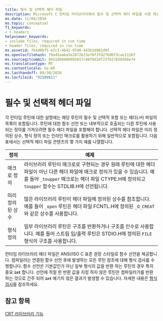 ```yaml
---
title: 필수 및 선택적 헤더 파일
description: Microsoft C 런타임 라이브러리에서 필수 및 선택적 헤더 파일을 사용 하는 경우
ms.date: 11/04/2016
ms.topic: conceptual
f1_keywords:
- c.headers
helpviewer_keywords:
- include files, required in run time
- header files, required in run time
ms.assetid: f64d0bf5-e2c3-4b42-97d0-443b3d901d9f
ms.openlocfilehash: 79a45aaba5e2872b23e70f3fd276d6f3cae11167
ms.sourcegitcommit: 9451db8480992017c46f9d2df23fb17b503bbe74
ms.translationtype: MT
ms.contentlocale: ko-KR
ms.lasthandoff: 09/30/2020
ms.locfileid: "91589811"
---
```

# <a name="required-and-optional-header-files"></a>필수 및 선택적 헤더 파일

각 런타임 루틴에 대한 설명에는 해당 루틴의 필수 및 선택적 포함 또는 헤더(.H) 파일의 목록이 포함됩니다. 루틴에 대한 함수 선언 또는 내부적으로 호출되는 다른 루틴에 사용되는 정의를 가져오려면 필수 헤더 파일을 포함해야 합니다. 선택적 헤더 파일은 미리 정의된 상수, 형식 정의 또는 인라인 매크로를 활용하기 위해 일반적으로 포함됩니다. 다음 표에서는 선택적 헤더 파일 콘텐츠의 몇 가지 예를 나열합니다.

|정의|예제|
|----------------|-------------|
|매크로 정의|라이브러리 루틴이 매크로로 구현되는 경우 원래 루틴에 대한 헤더 파일이 아닌 다른 헤더 파일에 매크로 정의가 있을 수 있습니다. 예를 들어 `_toupper` 매크로는 헤더 파일 CTYPE.H에 정의되고 `toupper` 함수는 STDLIB.H에 선언됩니다.|
|미리 정의된 상수|많은 라이브러리 루틴이 헤더 파일에 정의된 상수를 참조합니다. 예를 들어 `_open` 루틴은 헤더 파일 FCNTL.H에 정의된 `_O_CREAT`와 같은 상수를 사용합니다.|
|형식 정의|일부 라이브러리 루틴은 구조를 반환하거나 구조를 인수로 사용합니다. 예를 들어 스트림 입/출력 루틴은 STDIO.H에 정의된 `FILE` 형식의 구조를 사용합니다.|

런타임 라이브러리 헤더 파일은 ANSI/ISO C 표준 권장 스타일로 함수 선언을 제공합니다. 컴파일러는 연결된 함수 선언 후에 발생하는 모든 루틴 참조에 대해 형식 검사를 수행합니다. 함수 선언은 기본값인가 아닌 일부 형식의 값을 반환 하는 루틴의 경우 특히 중요 **`int`** 합니다. 선언에 적절 한 반환 값을 지정 하지 않은 루틴은 컴파일러가를 반환 하는 것으로 간주 되어 **`int`** 예기치 않은 결과가 발생할 수 있습니다. 자세한 내용은 [형식 검사](../c-runtime-library/type-checking-crt.md)를 참조하세요.

## <a name="see-also"></a>참고 항목

[CRT 라이브러리 기능](../c-runtime-library/crt-library-features.md)
